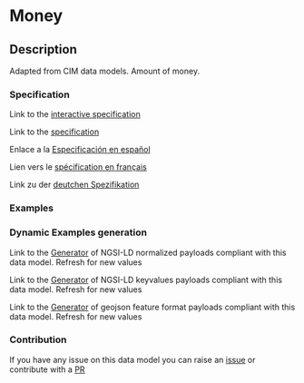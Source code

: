# Money

## Description 

Adapted from CIM data models. Amount of money.
### Specification

Link to the [interactive specification](https://swagger.lab.fiware.org/?url=https://smart-data-models.github.io/dataModel.EnergyCIM/Money/swagger.yaml)

Link to the [specification](https://smart-data-models.github.io/dataModel.EnergyCIM/Money/doc/spec.md)

Enlace a la [Especificación en español](https://smart-data-models.github.io/dataModel.EnergyCIM/Money/doc/spec_ES.md)

Lien vers le [spécification en français](https://smart-data-models.github.io/dataModel.EnergyCIM/Money/doc/spec_FR.md)

Link zu der [deutchen Spezifikation](https://smart-data-models.github.io/dataModel.EnergyCIM/Money/doc/spec_DE.md)
### Examples
### Dynamic Examples generation

Link to the [Generator](https://smartdatamodels.org/extra/ngsi-ld_generator_v0.92.php?schemaUrl=https://raw.githubusercontent.com/smart-data-models/dataModel.EnergyCIM/master/Money/schema.json&email=info@smartdatamodels.org) of NGSI-LD normalized payloads compliant with this data model. Refresh for new values

Link to the [Generator](https://smartdatamodels.org/extra/ngsi-ld_generator_keyvalues_v0.92.php?schemaUrl=https://raw.githubusercontent.com/smart-data-models/dataModel.EnergyCIM/master/Money/schema.json&email=info@smartdatamodels.org) of NGSI-LD keyvalues payloads compliant with this data model. Refresh for new values

Link to the [Generator](https://smartdatamodels.org/extra/geojson_features_generator_v1.0.php?schemaUrl=https://raw.githubusercontent.com/smart-data-models/dataModel.EnergyCIM/master/Money/schema.json&email=info@smartdatamodels.org) of geojson feature format payloads compliant with this data model. Refresh for new values
### Contribution

 If you have any issue on this data model you can raise an [issue](https://github.com/smart-data-models/dataModel.EnergyCIM/issues)  or contribute with a [PR](https://github.com/smart-data-models/dataModel.EnergyCIM/pulls)